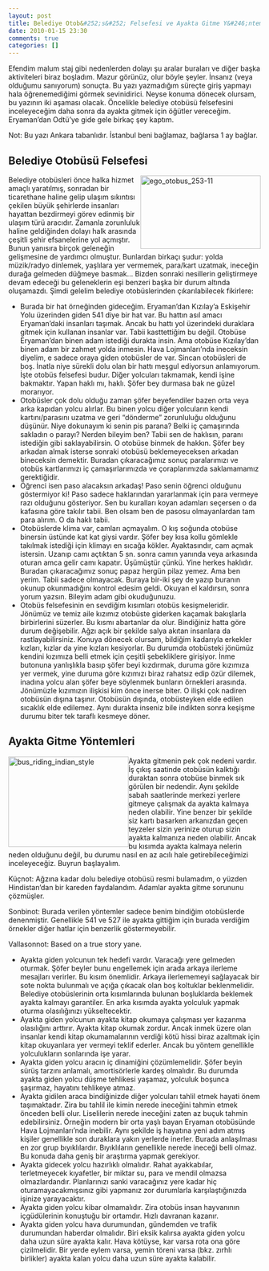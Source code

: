 ```yaml
---
layout: post
title: Belediye Otob&#252;s&#252; Felsefesi ve Ayakta Gitme Y&#246;ntemleri
date: 2010-01-15 23:30
comments: true
categories: []
---
```

<p>Efendim malum staj gibi nedenlerden dolayı şu aralar buraları ve diğer başka aktiviteleri biraz boşladım. Mazur görünüz, olur böyle şeyler. İnsanız (veya olduğumu sanıyorum) sonuçta. Bu yazı yazmadığım süreçte giriş yapmayı hala öğrenemediğimi görmek sevinidirici. Neyse konuma dönecek olursam, bu yazının iki aşaması olacak. Öncelikle belediye otobüsü felsefesini inceleyeceğim daha sonra da ayakta gitmek için öğütler vereceğim. Eryaman’dan Odtü’ye gide gele birkaç şey kaptım.</p>  <p>Not: Bu yazı Ankara tabanlıdır. İstanbul beni bağlamaz, bağlarsa 1 ay bağlar.</p>  <h2>Belediye Otobüsü Felsefesi</h2>  <p><img style="display: inline; margin-left: 0px; margin-right: 0px" title="ego_otobus_253-11" alt="ego_otobus_253-11" align="right" src="http://onurbaykal.com.tr/wp-content/uploads/2010/01/ego_otobus_25311.jpg" width="240" height="146" /> Belediye otobüsleri önce halka hizmet amaçlı yaratılmış, sonradan bir ticarethane haline gelip ulaşım sıkıntısı çekilen büyük şehirlerde insanları hayattan bezdirmeyi görev edinmiş bir ulaşım türü aracıdır. Zamanla zorunluluk haline geldiğinden dolayı halk arasında çeşitli şehir efsanelerine yol açmıştır. Bunun yanısıra birçok geleneğin gelişmesine de yardımcı olmuştur. Bunlardan birkaçı şudur: yolda müzik/radyo dinlemek, yaşlılara yer vermemek, para/kart uzatmak, ineceğin durağa gelmeden düğmeye basmak… Bizden sonraki nesillerin geliştirmeye devam edeceği bu geleneklerin eşi benzeri başka bir durum altında oluşamazdı. Şimdi gelelim belediye otobüslerinden çıkarılabilecek fikirlere:</p>  <ul>   <li>Burada bir hat örneğinden gideceğim. Eryaman’dan Kızılay’a Eskişehir Yolu üzerinden giden 541 diye bir hat var. Bu hattın asıl amacı Eryaman’daki insanları taşımak. Ancak bu hattı yol üzerindeki duraklara gitmek için kullanan insanlar var. Tabii kasttettiğim bu değil. Otobüse Eryaman’dan binen adam istediği durakta insin. Ama otobüse Kızılay’dan binen adam bir zahmet yolda inmesin. Hava Lojmanları’nda ineceksin diyelim, e sadece oraya giden otobüsler de var. Sincan otobüsleri de boş. İnatla niye sürekli dolu olan bir hattı meşgul ediyorsun anlamıyorum. İşte otobüs felsefesi budur. Diğer yolcuları takmamak, kendi işine bakmaktır. Yapan haklı mı, haklı. Şöfer bey durmasa bak ne güzel morarıyor.</li>    <li>Otobüsler çok dolu olduğu zaman şöfer beyefendiler bazen orta veya arka kapıdan yolcu alırlar. Bu binen yolcu diğer yolcuların kendi kartını/parasını uzatma ve geri “dönderme” zorunluluğu olduğunu düşünür. Niye dokunayım ki senin pis parana? Belki iç çamaşırında sakladın o parayı? Nerden bileyim ben? Tabii sen de haklısın, paranı istediğin gibi saklayabilirsin. O otobüse binmek de hakkın. Şöfer bey arkadan almak isterse sonraki otobüsü beklemeyeceksen arkadan bineceksin demektir. Buradan çıkaracağımız sonuç paralarımızı ve otobüs kartlarımızı iç çamaşırlarımızda ve çoraplarımızda saklamamamız gerektiğidir.</li>    <li>Öğrenci isen paso alacaksın arkadaş! Paso senin öğrenci olduğunu göstermiyor ki! Paso sadece haklarından yararlanmak için para vermeye razı olduğunu gösteriyor. Sen bu kuralları koyan adamları seçersen o da kafasına göre takılır tabii. Ben olsam ben de pasosu olmayanlardan tam para alırım. O da haklı tabii.</li>    <li>Otobüslerde klima var, camları açmayalım. O kış soğunda otobüse binersin üstünde kat kat giysi vardır. Şöfer bey kısa kollu gömlekle takılmak istediği için klimayı en sıcağa kökler. Ayaktasındır, cam açmak istersin. Uzanıp camı açtıktan 5 sn. sonra camın yanında veya arkasında oturan amca gelir camı kapatır. Üşümüştür çünkü. Yine herkes haklıdır. Buradan çıkaracağımız sonuç papaz hergün pilaz yemez. Ama ben yerim. Tabii sadece olmayacak. Buraya bir-iki şey de yazıp buranın okunup okunmadığını kontrol edesim geldi. Okuyan el kaldırsın, sonra yorum yazsın. Bileyim adam gibi okuduğunuzu.</li>    <li>Otobüs felsefesinin en sevdiğim kısımları otobüs kesişmeleridir. Jönümüz ve temiz aile kızımız otobüste giderken kaçamak bakışlarla birbirlerini süzerler. Bu kısmı abartanlar da olur. Bindiğiniz hatta göre durum değişebilir. Ağzı açık bir şekilde salya akıtan insanlara da rastlayabilirsiniz. Konuya dönecek olursam, bildiğim kadarıyla erkekler kızları, kızlar da yine kızları kesiyorlar. Bu durumda otobüsteki jönümüz kendini kızımıza belli etmek için çeşitli şebekliklere girişiyor. İnme butonuna yanlışlıkla basıp şöfer beyi kızdırmak, duruma göre kızımıza yer vermek, yine duruma göre kızımızı biraz rahatsız edip özür dilemek, inadına yolcu alan şöfer beye söylenmek bunların örnekleri arasında. Jönümüzle kızımızın ilişkisi kim önce inerse biter. O ilişki çok nadiren otobüsün dışına taşınır. Otobüsün dışında, otobüsteyken elde edilen sıcaklık elde edilemez. Aynı durakta inseniz bile indikten sonra keşişme durumu biter tek taraflı kesmeye döner.</li> </ul>  <h2>Ayakta Gitme Yöntemleri</h2>  <p><img style="display: inline; margin-left: 0px; margin-right: 0px" title="bus_riding_indian_style" alt="bus_riding_indian_style" align="left" src="http://onurbaykal.com.tr/wp-content/uploads/2010/01/bus_riding_indian_style.jpg" width="240" height="180" /> Ayakta gitmenin pek çok nedeni vardır. İş çıkış saatinde otobüsün kalktığı duraktan sonra otobüse binmek sık görülen bir nedendir. Aynı şekilde sabah saatlerinde merkezi yerlere gitmeye çalışmak da ayakta kalmaya neden olabilir. Yine benzer bir şekilde siz kartı basarken arkanızdan geçen teyzeler sizin yerinize oturup sizin ayakta kalmanıza neden olabilir. Ancak bu kısımda ayakta kalmaya nelerin neden olduğunu değil, bu durumu nasıl en az acılı hale getirebileceğimizi inceleyeceğiz. Buyrun başlayalım.</p>  <p>Küçnot: Ağzına kadar dolu belediye otobüsü resmi bulamadım, o yüzden Hindistan’dan bir kareden faydalandım. Adamlar ayakta gitme sorununu çözmüşler.</p>  <p>Sonbinot: Burada verilen yöntemler sadece benim bindiğim otobüslerde denenmiştir. Genellikle 541 ve 527 ile ayakta gittiğim için burada verdiğim örnekler diğer hatlar için benzerlik göstermeyebilir.</p>  <p>Vallasonnot: Based on a true story yane.</p>  <ul>   <li>Ayakta giden yolcunun tek hedefi vardır. Varacağı yere gelmeden oturmak. Şöfer beyler bunu engellemek için arada arkaya ilerleme mesajları verirler. Bu kısım önemlidir. Arkaya ilerlememeyi sağlayacak bir sote nokta bulunmalı ve açığa çıkacak olan boş koltuklar beklenmelidir. Belediye otobüslerinin orta kısımlarında bulunan boşluklarda beklemek ayakta kalmayı garantiler. En arka kısımda ayakta yolculuk yapmak oturma olasılığınızı yükseltecektir.</li>    <li>Ayakta giden yolcunun ayakta kitap okumaya çalışması yer kazanma olasılığını arttırır. Ayakta kitap okumak zordur. Ancak inmek üzere olan insanlar kendi kitap okumamalarının verdiği kötü hissi biraz azaltmak için kitap okuyanlara yer vermeyi teklif ederler. Ancak bu yöntem genellikle yolculukların sonlarında işe yarar.</li>    <li>Ayakta giden yolcu aracın iç dinamiğini çözümlemelidir. Şöfer beyin sürüş tarzını anlamalı, amortisörlerle kardeş olmalıdır. Bu durumda ayakta giden yolcu düşme tehlikesi yaşamaz, yolculuk boşunca şaşırmaz, hayatını tehlikeye atmaz.</li>    <li>Ayakta gidilen araca bindiğinizde diğer yolcuları tahlil etmek hayati önem taşımaktadır. Zira bu tahlil ile kimin nerede ineceğini tahmin etmek önceden belli olur. Liselilerin nerede ineceğini zaten az buçuk tahmin edebilirsiniz. Örneğin modern bir orta yaşlı bayan Eryaman otobüsünde Hava Lojmanları’nda inebilir. Aynı şekilde iş hayatına yeni adım atmış kişiler genellikle son duraklara yakın yerlerde inerler. Burada anlaşılması en zor grup bıyıklılardır. Bıyıklıların
genellikle nerede ineceği belli olmaz. Bu konuda daha geniş bir araştırma yapmak gerekiyor.</li>    <li>Ayakta gidecek yolcu hazırlıklı olmalıdır. Rahat ayakkabılar, terletmeyecek kıyafetler, bir miktar su, para ve mendil olmazsa olmazlardandır. Planlarınızı sanki varacağınız yere kadar hiç oturamayacakmışsınız gibi yapmanız zor durumlarla karşılaştığınızda işinize yarayacaktır.</li>    <li>Ayakta giden yolcu kibar olmamalıdır. Zira otobüs insan hayvanının içgüdülerinin konuştuğu bir ortamdır. Hızlı davranan kazanır.</li>    <li>Ayakta giden yolcu hava durumundan, gündemden ve trafik durumundan haberdar olmalıdır. Biri eksik kalırsa ayakta giden yolcu daha uzun süre ayakta kalır. Hava kötüyse, kar varsa rota ona göre çizilmelidir. Bir yerde eylem varsa, yemin töreni varsa (bkz. zırhlı birlikler) ayakta kalan yolcu daha uzun süre ayakta kalabilir.</li> </ul>
